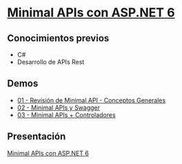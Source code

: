 # [Minimal APIs con ASP.NET 6](https://youtu.be/iSrNS_7V5pc)

## **Conocimientos previos**  
* C#
* Desarrollo de APIs Rest

## **Demos**  
* [01 - Revisión de Minimal API - Conceptos Generales](Demo1)
* [02 - Minimal APIs y Swagger](Demo2)
* [03 - Minimal APIs + Controladores](Demo3)

## **Presentación**

[Minimal APIs con ASP.NET 6](minimal_apis_dotnet6_ieee.pdf)